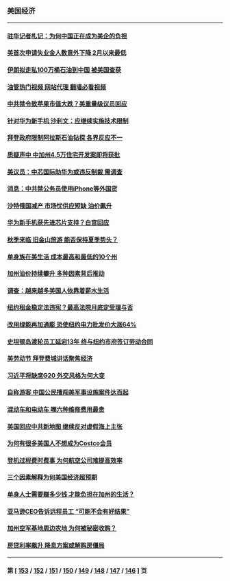 ### 美国经济
---
#### [驻华记者札记：为何中国正在成为美企的负担](../../pages/ncid1078158/n14069113.md?09081645) 
#### [美首次申请失业金人数意外下降 2月以来最低](../../pages/ncid1078158/n14069002.md?09081645) 
#### [伊朗拟走私100万桶石油到中国 被美国查获](../../pages/ncid1078158/n14069092.md?09081645) 
#### [油管热门视频 网站代理 翻墙必看视频](http://138.2.39.72:81/youtube.html?epic-marker?09081645)
#### [中共禁令致苹果市值大跌？美重量级议员回应](../../pages/ncid1078158/n14069017.md?09081645) 
#### [针对华为新手机 沙利文：应继续实施技术限制](../../pages/ncid1078158/n14068740.md?09081645) 
#### [拜登政府限制阿拉斯石油钻探 各界反应不一](../../pages/ncid1078158/n14068590.md?09081645) 
#### [质疑声中 中加州4.5万住宅开发案即将获批](../../pages/ncid1078158/n14068394.md?09081645) 
#### [美议员：中芯国际助华为或违反制裁 需调查](../../pages/ncid1078158/n14068241.md?09081645) 
#### [消息：中共禁公务员使用iPhone等外国货](../../pages/ncid1078158/n14068221.md?09081645) 
#### [沙特俄国减产 市场忧供应短缺 油价飙升](../../pages/ncid1078158/n14068054.md?09081645) 
#### [华为新手机获先进芯片支持？白宫回应](../../pages/ncid1078158/n14067867.md?09081645) 
#### [秋季来临 旧金山旅游 能否保持夏季势头？](../../pages/ncid1078158/n14067925.md?09081645) 
#### [单身族在美生活 成本最高和最低的10个州](../../pages/ncid1078158/n14067786.md?09081645) 
#### [加州油价持续攀升 多种因素背后推动](../../pages/ncid1078158/n14067772.md?09081645) 
#### [调查：越来越多美国人依靠着薪水生活](../../pages/ncid1078158/n14067361.md?09081645) 
#### [纽约租金稳定法违宪？最高法院月底定受理与否](../../pages/ncid1078158/n14067192.md?09081645) 
#### [改用绿能再加通膨 恐使纽约电力批发价大涨64%](../../pages/ncid1078158/n14067194.md?09081645) 
#### [史坦顿岛渡轮员工延宕13年 终与纽约市府签订劳动合同](../../pages/ncid1078158/n14067214.md?09081645) 
#### [美劳动节 拜登费城讲话聚焦经济](../../pages/ncid1078158/n14067068.md?09081645) 
#### [习近平将缺席G20 外交风格为何大变](../../pages/ncid1078158/n14066938.md?09081645) 
#### [自称游客 中国公民擅闯美军事设施案件达百起](../../pages/ncid1078158/n14066872.md?09081645) 
#### [混动车和电动车 哪六种维修费用最贵](../../pages/ncid1078158/n14060092.md?09081645) 
#### [美国回应中共新地图 继续反对虚假海上主张](../../pages/ncid1078158/n14066318.md?09081645) 
#### [为何有很多美国人不想成为Costco会员](../../pages/ncid1078158/n14063615.md?09081645) 
#### [登机过程费时费事 为何航空公司难提高效率](../../pages/ncid1078158/n14065493.md?09081645) 
#### [三个因素解释为何美国经济超预期](../../pages/ncid1078158/n14066022.md?09081645) 
#### [单身人士需要赚多少钱 才能负担在加州的生活？](../../pages/ncid1078158/n14065865.md?09081645) 
#### [亚马逊CEO告诉远程员工  “可能不会有好结果”](../../pages/ncid1078158/n14065840.md?09081645) 
#### [加州空军基地周边农地 为何被秘密收购？](../../pages/ncid1078158/n14065711.md?09081645) 
#### [房贷利率飙升 降息方案或解购房僵局](../../pages/ncid1078158/n14065700.md?09081645) 

---
#### 第 [ [153](./153.md?09081645) / [152](./152.md?09081645) / [151](./151.md?09081645) / [150](./150.md?09081645) / [149](./149.md?09081645) / [148](./148.md?09081645) / [147](./147.md?09081645) / [146](./146.md?09081645) ] 页

